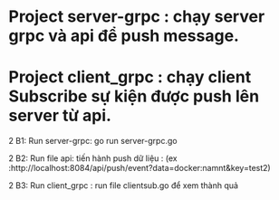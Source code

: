 # Project server-grpc : chạy server grpc và api để push message.

# Project client_grpc : chạy client Subscribe sự kiện được push lên server từ api.

2 B1: Run server-grpc: go run server-grpc.go

2 B2: Run file api: tiến hành push dữ liệu : (ex :http://localhost:8084/api/push/event?data=docker:namnt&key=test2)

2 B3: Run client_grpc : run file clientsub.go để xem thành quả 
